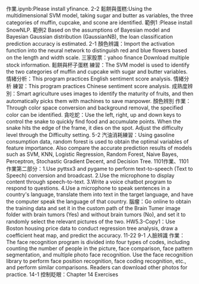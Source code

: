 作業.ipynb:Please install yfinance.
2-2 鬆餅與蛋糕:Using the multidimensional SVM model, taking sugar and butter as variables, the three categories of muffin, cupcake, and scone are identified.
範例1 :Please install SnowNLP.
範例2 Based on the assumptions of Bayesian model and Bayesian Gaussian distribution (GaussianNB), the loan classification prediction accuracy is estimated.
2-1 顏色辨識：Import the activation function into the neural network to distinguish red and blue flowers based on the length and width scale.
三家股票：yahoo finance Download multiple stock information.
鬆餅與杯子蛋糕 練習：The SVM model is used to identify the two categories of muffin and cupcake with sugar and butter variables.
情緒分析：This program practices English sentiment score analysis.
情緒分析 練習：This program practices Chinese sentiment score analysis.
成熟度辨別：Smart agriculture uses images to identify the maturity of fruits, and then automatically picks them with machines to save manpower.
顏色辨別 作業：Through color space conversion and background removal, the specified color can be identified.
貪吃蛇：Use the left, right, up and down keys to control the snake to quickly find food and accumulate points. When the snake hits the edge of the frame, it dies on the spot. Adjust the difficulty level through the Difficulty setting.
5-2 汽油消耗練習：Using gasoline consumption data, random forest is used to obtain the optimal variables of feature importance. Also compare the accurate prediction results of models such as SVM, KNN, Logistic Regression, Random Forest, Naive Bayes, Perceptron, Stochastic Gradient Decent, and Decision Tree.
1101作業、1101作業第二部分：1.Use pyttsx3 and pygame to perform text-to-speech (Text to Speech) conversion and broadcast. 2.Use the microphone to display content through speech-to-text. 3.Write a voice chatbot program to respond to questions. 4.Use a microphone to speak sentences in a country's language, translate them into text in the target language, and have the computer speak the language of that country.
腦瘤：Go online to obtain the training data and set it in the custom path of the Brain Tumer image folder with brain tumors (Yes) and without brain tumors (No), and set it to randomly select the relevant pictures of the two.
HW5.3-Copy1：Use Boston housing price data to conduct regression tree analysis, draw a coefficient heat map, and predict the accuracy.
11-22 9-1 人臉辨識 作業：The face recognition program is divided into four types of codes, including counting the number of people in the picture, face comparison, face pattern segmentation, and multiple photo face recognition. Use the face recognition library to perform face position recognition, face coding recognition, etc., and perform similar comparisons. Readers can download other photos for practice.
14-1 控制眨眼：Chapter 14 Exercises
